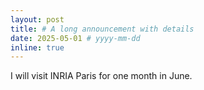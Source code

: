 ```yaml
---
layout: post
title: # A long announcement with details
date: 2025-05-01 # yyyy-mm-dd
inline: true
---
```


I will visit INRIA Paris for one month in June.
